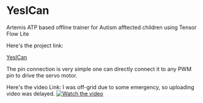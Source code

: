 # YesICan
Artemis ATP based offline trainer for Autism afftected children using Tensor Flow Lite


Here's the project link:

[YesICan](https://www.hackster.io/vishwasnavada/yes-i-can-yic-3411ae)

The pin connection is very simple one can directly connect it to any PWM pin to drive the servo motor. 

Here's the video Link:
I was off-grid due to some emergency, so uploading video was delayed. 
[![Watch the video](https://img.youtube.com/vi/B-dkS9U7A28/maxresdefault.jpg)](https://youtu.be/B-dkS9U7A28)

